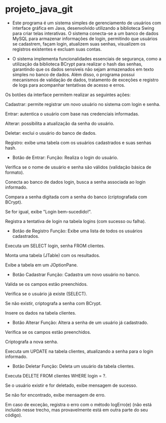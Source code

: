 # projeto_java_git

- Este programa é um sistema simples de gerenciamento de usuários com interface gráfica em Java, desenvolvido utilizando a biblioteca Swing para criar telas interativas. O sistema conecta-se a um banco de dados MySQL para armazenar informações de login, permitindo que usuários se cadastrem, façam login, atualizem suas senhas, visualizem os registros existentes e excluam suas contas.

- O sistema implementa funcionalidades essenciais de segurança, como a utilização da biblioteca BCrypt para realizar o hash das senhas, garantindo que os dados sensíveis não sejam armazenados em texto simples no banco de dados. Além disso, o programa possui mecanismos de validação de dados, tratamento de exceções e registro de logs para acompanhar tentativas de acesso e erros.

Os botões da interface permitem realizar as seguintes ações:

Cadastrar: permite registrar um novo usuário no sistema com login e senha.

Entrar: autentica o usuário com base nas credenciais informadas.

Alterar: possibilita a atualização da senha do usuário.

Deletar: exclui o usuário do banco de dados.

Registro: exibe uma tabela com os usuários cadastrados e suas senhas hash.



- Botão de Entrar:
Função: Realiza o login do usuário.

Verifica se o nome de usuário e senha são válidos (validação básica de formato).

Conecta ao banco de dados login, busca a senha associada ao login informado.

Compara a senha digitada com a senha do banco (criptografada com BCrypt).

Se for igual, exibe "Login bem-sucedido!".

Registra a tentativa de login na tabela logins (com sucesso ou falha).


- Botão de Registro 
Função: Exibe uma lista de todos os usuários cadastrados.

Executa um SELECT login, senha FROM clientes.

Monta uma tabela (JTable) com os resultados.

Exibe a tabela em um JOptionPane.

- Botão Cadastrar 
Função: Cadastra um novo usuário no banco.

Valida se os campos estão preenchidos.

Verifica se o usuário já existe (SELECT).

Se não existir, criptografa a senha com BCrypt.

Insere os dados na tabela clientes.

- Botão Alterar
Função: Altera a senha de um usuário já cadastrado.

Verifica se os campos estão preenchidos.

Criptografa a nova senha.

Executa um UPDATE na tabela clientes, atualizando a senha para o login informado.


- Botão Deletar 
Função: Deleta um usuário da tabela clientes.

Executa DELETE FROM clientes WHERE login = ?.

Se o usuário existir e for deletado, exibe mensagem de sucesso.

Se não for encontrado, exibe mensagem de erro.

Em caso de exceção, registra o erro com o método logErro(e) (não está incluído nesse trecho, mas provavelmente está em outra parte do seu código).


